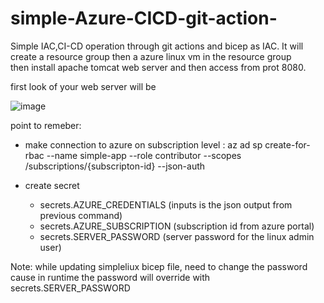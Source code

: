 # simple-Azure-CICD-git-action-
Simple IAC,CI-CD operation through git actions and bicep as IAC.
It will create a resource group then a azure linux vm in the resource group  
then install apache tomcat web server 
and then access from prot 8080.

first look of your web server will be 

![image](https://github.com/JBLarpan/simple-Azure-CICD-git-action-/assets/52735073/c740b2d0-9b19-4794-a0d0-79ee4478caf5)


point to remeber: 
- make connection to azure on subscription level :
az ad sp create-for-rbac --name simple-app --role contributor --scopes /subscriptions/{subscripton-id} --json-auth

- create secret
  - secrets.AZURE_CREDENTIALS (inputs is the json output from previous command)
  - secrets.AZURE_SUBSCRIPTION (subscription id from azure portal)
  - secrets.SERVER_PASSWORD (server password for the linux admin user)

 Note: while updating simpleliux bicep file, need to change the password cause in runtime the password will override with secrets.SERVER_PASSWORD

